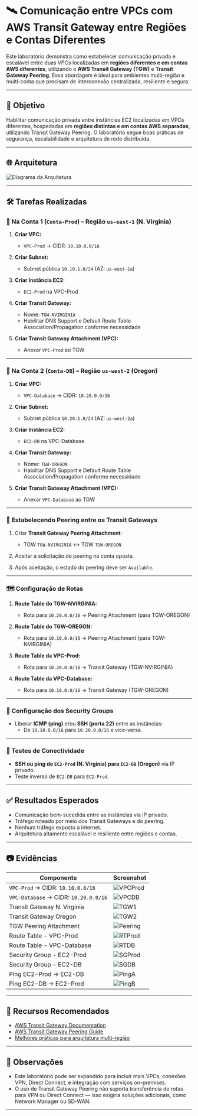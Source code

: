 # 🛰️ Comunicação entre VPCs com AWS Transit Gateway entre Regiões e Contas Diferentes

Este laboratório demonstra como estabelecer comunicação privada e escalável entre duas VPCs localizadas em **regiões diferentes e em contas AWS diferentes**, utilizando o **AWS Transit Gateway (TGW)** e **Transit Gateway Peering**. Essa abordagem é ideal para ambientes multi-região e multi-conta que precisam de interconexão centralizada, resiliente e segura.

---

## 🎯 Objetivo

Habilitar comunicação privada entre instâncias EC2 localizadas em VPCs diferentes, hospedadas em **regiões distintas e em contas AWS separadas**, utilizando Transit Gateway Peering. O laboratório segue boas práticas de segurança, escalabilidade e arquitetura de rede distribuída.

---

## 🌐 Arquitetura

![Diagrama da Arquitetura](evidencias/diagrama-tgw-peering.png)

---

## 🛠️ Tarefas Realizadas

### 🔸 Na Conta 1 (`Conta-Prod`) – Região `us-east-1` (N. Virginia)

1. **Criar VPC:**
   - `VPC-Prod` → CIDR: `10.10.0.0/16`

2. **Criar Subnet:**
   - Subnet pública `10.10.1.0/24` (AZ: `us-east-1a`)

3. **Criar Instância EC2:**
   - `EC2-Prod` na VPC-Prod

4. **Criar Transit Gateway:**
   - Nome: `TGW-NVIRGINIA`
   - Habilitar DNS Support e Default Route Table Association/Propagation conforme necessidade

5. **Criar Transit Gateway Attachment (VPC):**
   - Anexar `VPC-Prod` ao TGW

---

### 🔹 Na Conta 2 (`Conta-DB`) – Região `us-west-2` (Oregon)

1. **Criar VPC:**
   - `VPC-Database` → CIDR: `10.20.0.0/16`

2. **Criar Subnet:**
   - Subnet pública `10.20.1.0/24` (AZ: `us-west-2a`)

3. **Criar Instância EC2:**
   - `EC2-DB` na VPC-Database

4. **Criar Transit Gateway:**
   - Nome: `TGW-OREGON`
   - Habilitar DNS Support e Default Route Table Association/Propagation conforme necessidade

5. **Criar Transit Gateway Attachment (VPC):**
   - Anexar `VPC-Database` ao TGW

---

### 🔗 Estabelecendo Peering entre os Transit Gateways

1. Criar **Transit Gateway Peering Attachment**:
   - TGW `TGW-NVIRGINIA` ↔ TGW `TGW-OREGON`

2. Aceitar a solicitação de peering na conta oposta.

3. Após aceitação, o estado do peering deve ser `Available`.

---

### 🗺️ Configuração de Rotas

1. **Route Table do TGW-NVIRGINIA:**
   - Rota para `10.20.0.0/16` → Peering Attachment (para TGW-OREGON)

2. **Route Table do TGW-OREGON:**
   - Rota para `10.10.0.0/16` → Peering Attachment (para TGW-NVIRGINIA)

3. **Route Table da VPC-Prod:**
   - Rota para `10.20.0.0/16` → Transit Gateway (TGW-NVIRGINIA)

4. **Route Table da VPC-Database:**
   - Rota para `10.10.0.0/16` → Transit Gateway (TGW-OREGON)

---

### 🔐 Configuração dos Security Groups

- Liberar **ICMP (ping)** e/ou **SSH (porta 22)** entre as instâncias:
  - De `10.10.0.0/16` para `10.20.0.0/16` e vice-versa.

---

### 🔧 Testes de Conectividade

- **SSH ou ping de `EC2-Prod` (N. Virginia) para `EC2-DB` (Oregon)** via IP privado.
- Teste inverso de `EC2-DB` para `EC2-Prod`.

---

## ✅ Resultados Esperados

- Comunicação bem-sucedida entre as instâncias via IP privado.
- Tráfego roteado por meio dos Transit Gateways e do peering.
- Nenhum tráfego exposto à internet.
- Arquitetura altamente escalável e resiliente entre regiões e contas.

---

## 📷 Evidências

| Componente                          | Screenshot                                      |
|--------------------------------------|-------------------------------------------------|
| `VPC-Prod` → CIDR: `10.10.0.0/16`    | ![VPCProd](evidencias/vpc-prod.png)             |
| `VPC-Database` → CIDR: `10.20.0.0/16`| ![VPCDB](evidencias/vpc-db.png)                 |
| Transit Gateway N. Virginia          | ![TGW1](evidencias/tgw-nvirginia.png)           |
| Transit Gateway Oregon               | ![TGW2](evidencias/tgw-oregon.png)              |
| TGW Peering Attachment               | ![Peering](evidencias/tgw-peering.png)          |
| Route Table - VPC-Prod               | ![RTProd](evidencias/rt-prod.png)               |
| Route Table - VPC-Database           | ![RTDB](evidencias/rt-db.png)                   |
| Security Group - EC2-Prod            | ![SGProd](evidencias/sg-prod.png)               |
| Security Group - EC2-DB              | ![SGDB](evidencias/sg-db.png)                   |
| Ping EC2-Prod → EC2-DB               | ![PingA](evidencias/ping-prod-db.png)           |
| Ping EC2-DB → EC2-Prod               | ![PingB](evidencias/ping-db-prod.png)           |

---

## 📘 Recursos Recomendados

- [AWS Transit Gateway Documentation](https://docs.aws.amazon.com/vpc/latest/tgw/what-is-transit-gateway.html)
- [AWS Transit Gateway Peering Guide](https://docs.aws.amazon.com/vpc/latest/tgw/tgw-peering.html)
- [Melhores práticas para arquitetura multi-região](https://docs.aws.amazon.com/whitepapers/latest/aws-multi-region-architecture/)

---

## 🧠 Observações

- Este laboratório pode ser expandido para incluir mais VPCs, conexões VPN, Direct Connect, e integração com serviços on-premises.
- O uso de Transit Gateway Peering não suporta transferência de rotas para VPN ou Direct Connect — isso exigiria soluções adicionais, como Network Manager ou SD-WAN.

---
